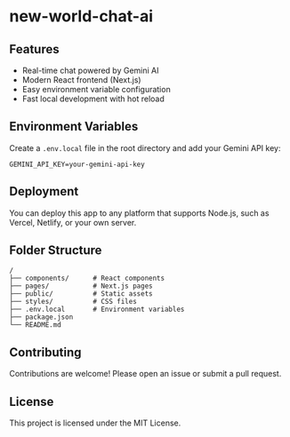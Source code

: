 # new-world-chat-ai
## Features

- Real-time chat powered by Gemini AI
- Modern React frontend (Next.js)
- Easy environment variable configuration
- Fast local development with hot reload

## Environment Variables

Create a `.env.local` file in the root directory and add your Gemini API key:

```
GEMINI_API_KEY=your-gemini-api-key
```

## Deployment

You can deploy this app to any platform that supports Node.js, such as Vercel, Netlify, or your own server.


## Folder Structure

```
/
├── components/      # React components
├── pages/           # Next.js pages
├── public/          # Static assets
├── styles/          # CSS files
├── .env.local       # Environment variables
├── package.json
└── README.md
```

## Contributing

Contributions are welcome! Please open an issue or submit a pull request.

## License

This project is licensed under the MIT License.